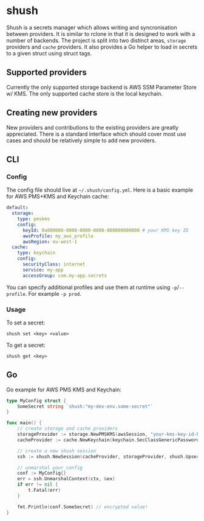 # shush

Shush is a secrets manager which allows writing and syncronisation between
providers. It is similar to rclone in that it is designed to work with a number
of backends. The project is split into two distinct areas, `storage` providers
and `cache` providers. It also provides a Go helper to load in secrets to a
given struct using struct tags.

## Supported providers

Currently the only supported storage backend is AWS SSM Parameter Store w/ KMS.
The only supported cache store is the local keychain.

## Creating new providers

New providers and contributions to the existing providers are greatly
appreciated. There is a standard interface which should cover most use cases and
should be relatively simple to add new providers.

## CLI

### Config

The config file should live at `~/.shush/config.yml`. Here is a basic example
for AWS PMS+KMS and Keychain cache:

```yaml
default:
  storage:
	type: pmskms
	config:
	  keyId: 0a000000-0000-0000-0000-000000000000 # your KMS key ID
	  awsProfile: my_aws_profile
	  awsRegion: eu-west-1
  cache:
	type: keychain
	config:
	  securityClass: internet
	  service: my-app
	  accessGroup: com.my-app.secrets
```

You can specify additional profiles and use them at runtime using
`-p`/`--profile`. For example `-p prod`.

### Usage

To set a secret:

	shush set <key> <value>

To get a secret:

	shush get <key>

## Go

Go example for AWS PMS KMS and Keychain:

```go
type MyConfig struct {
	SomeSecret string `shush:"my-dev-env.some-secret"`
}

func main() {
	// create storage and cache providers
	storageProvider := storage.NewPMSKMS(awsSession, "your-kms-key-id-here")
	cacheProvider := cache.NewKeychain(keychain.SecClassGenericPassword, "example-app", "com.example-app.secrets")

	// create a new shush session
	ssh := shush.NewSession(cacheProvider, storageProvider, shush.UpsertVersionReplaceDifferent)

	// unmarshal your config
	conf := MyConfig{}
	err = ssh.UnmarshalContext(ctx, &ex)
	if err != nil {
		t.Fatal(err)
	}

	fmt.Println(conf.SomeSecret) // encrypted value!
}
```
